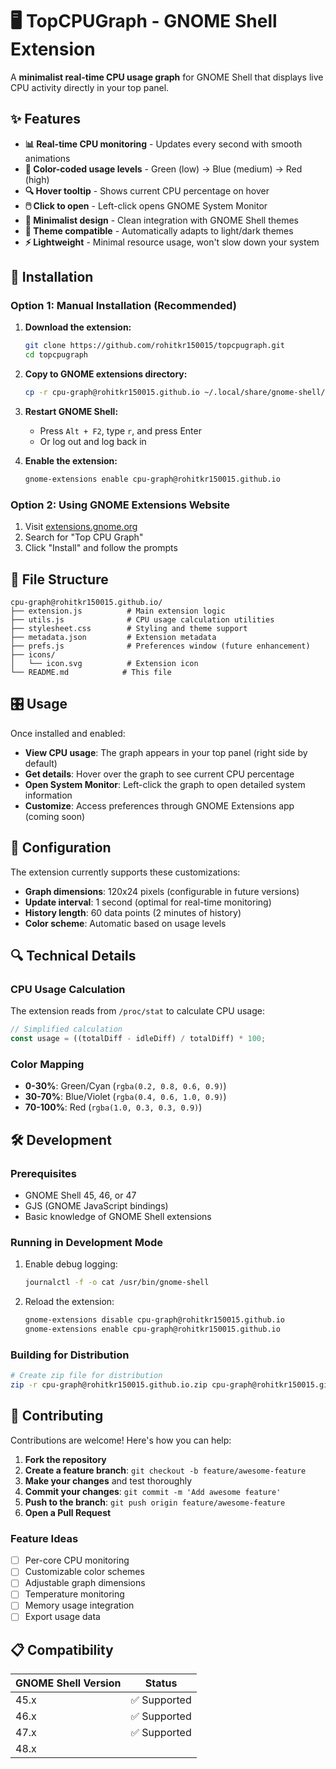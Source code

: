 # 🖥️ TopCPUGraph - GNOME Shell Extension

A **minimalist real-time CPU usage graph** for GNOME Shell that displays live CPU activity directly in your top panel.


## ✨ Features

- **📊 Real-time CPU monitoring** - Updates every second with smooth animations
- **🎨 Color-coded usage levels** - Green (low) → Blue (medium) → Red (high)
- **🔍 Hover tooltip** - Shows current CPU percentage on hover
- **🖱️ Click to open** - Left-click opens GNOME System Monitor
- **🎯 Minimalist design** - Clean integration with GNOME Shell themes
- **🌙 Theme compatible** - Automatically adapts to light/dark themes
- **⚡ Lightweight** - Minimal resource usage, won't slow down your system

## 🚀 Installation

### Option 1: Manual Installation (Recommended)

1. **Download the extension:**
   ```bash
   git clone https://github.com/rohitkr150015/topcpugraph.git
   cd topcpugraph
   ```

2. **Copy to GNOME extensions directory:**
   ```bash
   cp -r cpu-graph@rohitkr150015.github.io ~/.local/share/gnome-shell/extensions/
   ```

3. **Restart GNOME Shell:**
   - Press `Alt + F2`, type `r`, and press Enter
   - Or log out and log back in

4. **Enable the extension:**
   ```bash
   gnome-extensions enable cpu-graph@rohitkr150015.github.io
   ```

### Option 2: Using GNOME Extensions Website

1. Visit [extensions.gnome.org](https://extensions.gnome.org)
2. Search for "Top CPU Graph"
3. Click "Install" and follow the prompts

## 📁 File Structure

```
cpu-graph@rohitkr150015.github.io/
├── extension.js          # Main extension logic
├── utils.js              # CPU usage calculation utilities
├── stylesheet.css        # Styling and theme support
├── metadata.json         # Extension metadata
├── prefs.js              # Preferences window (future enhancement)
├── icons/
│   └── icon.svg          # Extension icon
└── README.md            # This file
```

## 🎛️ Usage

Once installed and enabled:

- **View CPU usage**: The graph appears in your top panel (right side by default)
- **Get details**: Hover over the graph to see current CPU percentage
- **Open System Monitor**: Left-click the graph to open detailed system information
- **Customize**: Access preferences through GNOME Extensions app (coming soon)

## 🔧 Configuration

The extension currently supports these customizations:

- **Graph dimensions**: 120x24 pixels (configurable in future versions)
- **Update interval**: 1 second (optimal for real-time monitoring)
- **History length**: 60 data points (2 minutes of history)
- **Color scheme**: Automatic based on usage levels

## 🔍 Technical Details

### CPU Usage Calculation

The extension reads from `/proc/stat` to calculate CPU usage:

```javascript
// Simplified calculation
const usage = ((totalDiff - idleDiff) / totalDiff) * 100;
```

### Color Mapping

- **0-30%**: Green/Cyan (`rgba(0.2, 0.8, 0.6, 0.9)`)
- **30-70%**: Blue/Violet (`rgba(0.4, 0.6, 1.0, 0.9)`)
- **70-100%**: Red (`rgba(1.0, 0.3, 0.3, 0.9)`)

## 🛠️ Development

### Prerequisites

- GNOME Shell 45, 46, or 47
- GJS (GNOME JavaScript bindings)
- Basic knowledge of GNOME Shell extensions

### Running in Development Mode

1. Enable debug logging:
   ```bash
   journalctl -f -o cat /usr/bin/gnome-shell
   ```

2. Reload the extension:
   ```bash
   gnome-extensions disable cpu-graph@rohitkr150015.github.io
   gnome-extensions enable cpu-graph@rohitkr150015.github.io
   ```

### Building for Distribution

```bash
# Create zip file for distribution
zip -r cpu-graph@rohitkr150015.github.io.zip cpu-graph@rohitkr150015.github.io/
```

## 🤝 Contributing

Contributions are welcome! Here's how you can help:

1. **Fork the repository**
2. **Create a feature branch**: `git checkout -b feature/awesome-feature`
3. **Make your changes** and test thoroughly
4. **Commit your changes**: `git commit -m 'Add awesome feature'`
5. **Push to the branch**: `git push origin feature/awesome-feature`
6. **Open a Pull Request**

### Feature Ideas

- [ ] Per-core CPU monitoring
- [ ] Customizable color schemes
- [ ] Adjustable graph dimensions
- [ ] Temperature monitoring
- [ ] Memory usage integration
- [ ] Export usage data

## 📋 Compatibility

| GNOME Shell Version | Status |
|-------------------|---------|
| 45.x | ✅ Supported |
| 46.x | ✅ Supported |
| 47.x | ✅ Supported |
| 48.x |